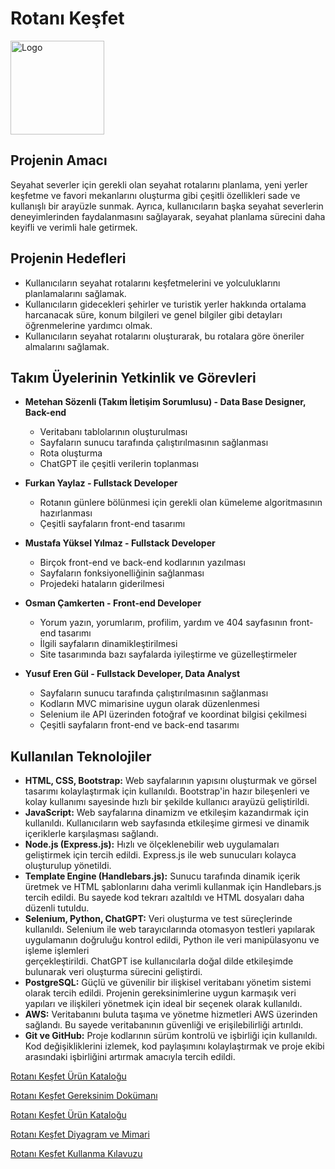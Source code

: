 # Rotanı Keşfet

<p align="left">
  <img src="https://github.com/metehansozenli/RotaniKesfet/blob/main/Dokümanlar/RotaniKesfetLogo.png" alt="Logo" width=150px>
</p>


## Projenin Amacı

Seyahat severler için gerekli olan seyahat rotalarını planlama, yeni yerler keşfetme ve favori mekanlarını oluşturma gibi çeşitli özellikleri sade ve kullanışlı bir arayüzle sunmak. Ayrıca, kullanıcıların başka seyahat severlerin deneyimlerinden faydalanmasını sağlayarak, seyahat planlama sürecini daha keyifli ve verimli hale getirmek.

## Projenin Hedefleri

- Kullanıcıların seyahat rotalarını keşfetmelerini ve yolculuklarını planlamalarını sağlamak.
- Kullanıcıların gidecekleri şehirler ve turistik yerler hakkında ortalama harcanacak süre, konum bilgileri ve genel bilgiler gibi detayları öğrenmelerine yardımcı olmak.
- Kullanıcıların seyahat rotalarını oluşturarak, bu rotalara göre öneriler almalarını sağlamak.

## Takım Üyelerinin Yetkinlik ve Görevleri

- **Metehan Sözenli (Takım İletişim Sorumlusu) - Data Base Designer, Back-end**
  - Veritabanı tablolarının oluşturulması
  - Sayfaların sunucu tarafında çalıştırılmasının sağlanması
  - Rota oluşturma
  - ChatGPT ile çeşitli verilerin toplanması

- **Furkan Yaylaz - Fullstack Developer**
  - Rotanın günlere bölünmesi için gerekli olan kümeleme algoritmasının hazırlanması
  - Çeşitli sayfaların front-end tasarımı

- **Mustafa Yüksel Yılmaz - Fullstack Developer**
  - Birçok front-end ve back-end kodlarının yazılması
  - Sayfaların fonksiyonelliğinin sağlanması
  - Projedeki hataların giderilmesi

- **Osman Çamkerten - Front-end Developer**
  - Yorum yazın, yorumlarım, profilim, yardım ve 404 sayfasının front-end tasarımı
  - İlgili sayfaların dinamikleştirilmesi
  - Site tasarımında bazı sayfalarda iyileştirme ve güzelleştirmeler

- **Yusuf Eren Gül - Fullstack Developer, Data Analyst**
  - Sayfaların sunucu tarafında çalıştırılmasının sağlanması
  - Kodların MVC mimarisine uygun olarak düzenlenmesi
  - Selenium ile API üzerinden fotoğraf ve koordinat bilgisi çekilmesi
  - Çeşitli sayfaların front-end ve back-end tasarımı

## Kullanılan Teknolojiler

- **HTML, CSS, Bootstrap:**
   Web sayfalarının yapısını oluşturmak ve görsel tasarımı kolaylaştırmak için kullanıldı. Bootstrap'in hazır bileşenleri ve kolay kullanımı sayesinde hızlı bir şekilde kullanıcı arayüzü geliştirildi.
- **JavaScript:**
   Web sayfalarına dinamizm ve etkileşim kazandırmak için kullanıldı. Kullanıcıların web sayfasında etkileşime girmesi ve dinamik içeriklerle karşılaşması sağlandı.
- **Node.js (Express.js):**
   Hızlı ve ölçeklenebilir web uygulamaları geliştirmek için tercih edildi. Express.js ile web sunucuları kolayca oluşturulup yönetildi.
- **Template Engine (Handlebars.js):**
   Sunucu tarafında dinamik içerik üretmek ve HTML şablonlarını daha verimli kullanmak için Handlebars.js tercih edildi. Bu sayede kod tekrarı azaltıldı ve HTML dosyaları daha düzenli tutuldu.
- **Selenium, Python, ChatGPT:**
  Veri oluşturma ve test süreçlerinde kullanıldı. Selenium ile web tarayıcılarında otomasyon testleri yapılarak uygulamanın doğruluğu kontrol edildi, Python ile veri manipülasyonu ve işleme işlemleri     
  gerçekleştirildi. ChatGPT ise kullanıcılarla doğal dilde etkileşimde bulunarak veri oluşturma sürecini geliştirdi.
- **PostgreSQL:**
   Güçlü ve güvenilir bir ilişkisel veritabanı yönetim sistemi olarak tercih edildi. Projenin gereksinimlerine uygun karmaşık veri yapıları ve ilişkileri yönetmek için ideal bir seçenek olarak kullanıldı.
- **AWS:**
  Veritabanını buluta taşıma ve yönetme hizmetleri AWS üzerinden sağlandı. Bu sayede veritabanının güvenliği ve erişilebilirliği artırıldı.
- **Git ve GitHub:**
   Proje kodlarının sürüm kontrolü ve işbirliği için kullanıldı. Kod değişikliklerini izlemek, kod paylaşımını kolaylaştırmak ve proje ekibi arasındaki işbirliğini artırmak amacıyla tercih edildi.

  
[Rotanı Keşfet Ürün Kataloğu](https://github.com/metehansozenli/RotaniKesfet/blob/main/Dokümanlar/Takim_14_Rotanı_Keşfet_Ürün_Kataloğu_V2.0.pdf)

[Rotanı Keşfet Gereksinim Dokümanı](https://github.com/metehansozenli/RotaniKesfet/blob/main/Dokümanlar/Takim14_Gereksinim_Dokumani.pdf)
  
[Rotanı Keşfet Ürün Kataloğu](https://github.com/metehansozenli/RotaniKesfet/blob/main/Dokümanlar/Takim_14_Rotanı_Keşfet_Ürün_Kataloğu_V2.0.pdf)

[Rotanı Keşfet Diyagram ve Mimari](https://github.com/metehansozenli/RotaniKesfet/blob/main/Dokümanlar/Takim_14_Diyagram_Mimari.pdf)
  
[Rotanı Keşfet Kullanma Kılavuzu](https://github.com/metehansozenli/RotaniKesfet/blob/main/Dokümanlar/Takim_14_Kullanma_Kılavuzu_V2.0.pdf)
